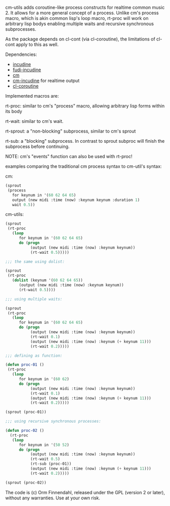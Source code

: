 cm-utils adds coroutine-like process constructs for realtime common
music 2. It allows for a more general concept of a process. Unlike
cm's process macro, which is akin common lisp's loop macro, rt-proc
will work on arbitrary lisp bodys enabling multiple waits and
recursive synchronous subprocesses.

As the package depends on cl-cont (via cl-coroutine), the limitations
of cl-cont apply to this as well.

Dependencies:

- [incudine](http://incudine.sourceforge.net/)
- [fudi-incudine](https://github.com/ormf/fudi-incudine)
- [cm](https://github.com/ormf/cm)
- [cm-incudine](https://github.com/ormf/cm-incudine) for realtime output
- [cl-coroutine](https://github.com/takagi/cl-coroutine)

Implemented macros are:

rt-proc: similar to cm's "process" macro, allowing arbitrary lisp forms within its body

rt-wait: similar to cm's wait.

rt-sprout: a "non-blocking" subprocess, similar to cm's sprout

rt-sub: a "blocking" subprocess. In contrast to sprout subproc will finish
        the subprocess before continuing.

NOTE: cm's "events" function can also be used with rt-proc! 

examples comparing the traditional cm process syntax to cm-util's
syntax:

cm:
```cl
(sprout
 (process
   for keynum in '(60 62 64 65)
   output (new midi :time (now) :keynum keynum :duration 1)
   wait 0.5))
```
cm-utils:
```cl
(sprout
 (rt-proc
   (loop
      for keynum in '(60 62 64 65)
      do (progn
           (output (new midi :time (now) :keynum keynum))
           (rt-wait 0.5)))))

;;; the same using dolist:

(sprout
 (rt-proc
   (dolist (keynum '(60 62 64 65))
      (output (new midi :time (now) :keynum keynum))
      (rt-wait 0.5))))

;;; using multiple waits:

(sprout
 (rt-proc
   (loop
      for keynum in '(60 62 64 65)
      do (progn
           (output (new midi :time (now) :keynum keynum))
           (rt-wait 0.1)
           (output (new midi :time (now) :keynum (+ keynum 11)))
           (rt-wait 0.2)))))

;;; defining as function:

(defun proc-01 ()
 (rt-proc
   (loop
      for keynum in '(60 62)
      do (progn
           (output (new midi :time (now) :keynum keynum))
           (rt-wait 0.1)
           (output (new midi :time (now) :keynum (+ keynum 11)))
           (rt-wait 0.2)))))

(sprout (proc-01))

;;; using recursive synchronous processes:

(defun proc-02 ()
  (rt-proc
   (loop
      for keynum in '(50 52)
      do (progn
           (output (new midi :time (now) :keynum keynum))
           (rt-wait 0.5)
           (rt-sub (proc-01))
           (output (new midi :time (now) :keynum (+ keynum 11)))
           (rt-wait 0.2)))))

(sprout (proc-02))
```

The code is (c) Orm Finnendahl, released under the GPL (version 2 or
later), without any warranties. Use at your own risk.
